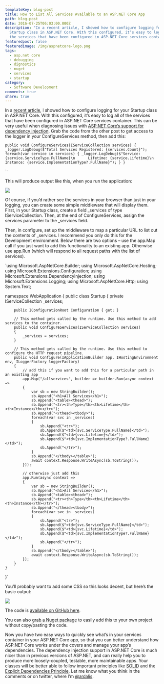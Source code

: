```yaml
---
templateKey: blog-post
title: How to List All Services Available to an ASP.NET Core App
path: blog-post
date: 2016-07-25T06:03:00.000Z
description: "In a recent article, I showed how to configure logging for your
  Startup class in ASP.NET Core. With this configured, it’s easy to log all of
  the services that have been configured in ASP.NET Core services container. "
featuredpost: false
featuredimage: /img/aspnetcore-logo.png
tags:
  - asp.net core
  - debugging
  - dignostics
  - nuget
  - services
  - startup
category:
  - Software Development
comments: true
share: true
---
```

In a [recent article](http://ardalis.com/logging-and-using-services-in-startup-in-aspnet-core-apps), I showed how to configure logging for your Startup class in ASP.NET Core. With this configured, it’s easy to log all of the services that have been configured in ASP.NET Core services container. This can be very useful when diagnosing issues with [ASP.NET Core’s support for dependency injection](https://docs.asp.net/en/latest/fundamentals/dependency-injection.html). Grab the code from the other post to get access to the logger in your ConfigureServices method, then add this:

`public void ConfigureServices(IServiceCollection services) {
    _logger.LogDebug($"Total Services Registered: {services.Count}");
    foreach(var service in services)
    {
        _logger.LogDebug($"Service: {service.ServiceType.FullName}\n      Lifetime: {service.Lifetime}\n      Instance: {service.ImplementationType?.FullName}");
    }
}`

``

This will produce output like this, when you run the application:

![](/img/startup-services.png)

Of course, if you’d rather see the services in your browser than just in your logging, you can create some simple middleware that will display them. First, in your Startup class, create a field _services of type IServiceCollection. Then, at the end of ConfigureServices, assign the services parameter to the _services field.

Then, in configure, set up the middleware to map a particular URL to list out the contents of _services. I recommend you only do this for the Development environment. Below there are two options – use the app.Map call if you just want to add this functionality to an existing app. Otherwise use app.Run (which will respond to all request paths with the list of services).

`using Microsoft.AspNetCore.Builder; using Microsoft.AspNetCore.Hosting;
using Microsoft.Extensions.Configuration;
using Microsoft.Extensions.DependencyInjection;
using Microsoft.Extensions.Logging;
using Microsoft.AspNetCore.Http;
using System.Text;

namespace WebApplication
{
    public class Startup
    {
        private IServiceCollection _services;

        public IConfigurationRoot Configuration { get; }

        // This method gets called by the runtime. Use this method to add services to the container.
        public void ConfigureServices(IServiceCollection services)
        {
            _services = services;
        }

        // This method gets called by the runtime. Use this method to configure the HTTP request pipeline.
        public void Configure(IApplicationBuilder app, IHostingEnvironment env, ILoggerFactory loggerFactory)
        {
            // add this if you want to add this for a particular path in an existing app
            app.Map("/allservices", builder => builder.Run(async context =>
            {
                var sb = new StringBuilder();
                sb.Append("<h1>All Services</h1>");
                sb.Append("<table><thead>");
                sb.Append("<tr><th>Type</th><th>Lifetime</th><th>Instance</th></tr>");
                sb.Append("</thead><tbody>");
                foreach(var svc in _services)
                {
                    sb.Append("<tr>");
                    sb.Append($"<td>{svc.ServiceType.FullName}</td>");
                    sb.Append($"<td>{svc.Lifetime}</td>");
                    sb.Append($"<td>{svc.ImplementationType?.FullName}</td>");
                    sb.Append("</tr>");
                }
                sb.Append("</tbody></table>");
                await context.Response.WriteAsync(sb.ToString());
            }));

            // otherwise just add this
            app.Run(async context =>
            {
                var sb = new StringBuilder();
                sb.Append("<h1>All Services</h1>");
                sb.Append("<table><thead>");
                sb.Append("<tr><th>Type</th><th>Lifetime</th><th>Instance</th></tr>");
                sb.Append("</thead><tbody>");
                foreach(var svc in _services)
                {
                    sb.Append("<tr>");
                    sb.Append($"<td>{svc.ServiceType.FullName}</td>");
                    sb.Append($"<td>{svc.Lifetime}</td>");
                    sb.Append($"<td>{svc.ImplementationType?.FullName}</td>");
                    sb.Append("</tr>");
                }
                sb.Append("</tbody></table>");
                await context.Response.WriteAsync(sb.ToString());
            });
        }
    }
}`

You’ll probably want to add some CSS so this looks decent, but here’s the basic output:

![](/img/startup-services-middleware.png)

The code is [available on GitHub here](https://github.com/ardalis/AspNetCoreStartupServices).

You can also [grab a Nuget package](https://www.nuget.org/packages/Ardalis.ListStartupServices/) to easily add this to your own project without copy/pasting the code.

Now you have two easy ways to quickly see what’s in your services container in your ASP.NET Core app, so that you can better understand how ASP.NET Core works under the covers and manage your app’s dependencies. The dependency injection support in ASP.NET Core is much nicer than in previous versions of ASP.NET, and can really help you to produce more loosely-coupled, testable, more maintainable apps. Your classes will be better able to follow important principles like [SOLID](http://deviq.com/solid/) and the [Explicit Dependencies Principle](http://deviq.com/explicit-dependencies-principle/). Let me know what you think in the comments or on twitter, where I’m [@ardalis](https://twitter.com/ardalis).